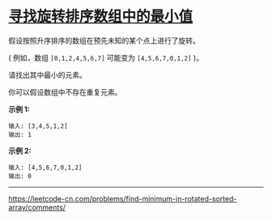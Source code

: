 # [寻找旋转排序数组中的最小值](https://leetcode-cn.com/problems/find-minimum-in-rotated-sorted-array/)

 假设按照升序排序的数组在预先未知的某个点上进行了旋转。 

 ( 例如，数组 `[0,1,2,4,5,6,7]` 可能变为 `[4,5,6,7,0,1,2]` )。 

 请找出其中最小的元素。 

 你可以假设数组中不存在重复元素。 

 **示例 1:** 

```
输入: [3,4,5,1,2]
输出: 1
```

 **示例 2:** 

```
输入: [4,5,6,7,0,1,2]
输出: 0
```

---

 https://leetcode-cn.com/problems/find-minimum-in-rotated-sorted-array/comments/ 